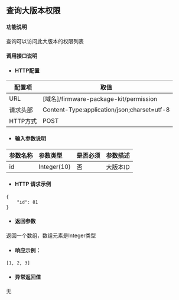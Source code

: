 ## 查询大版本权限

#### 功能说明

查询可以访问此大版本的权限列表

#### 调用接口说明

* #### HTTP配置

| 配置项 | 取值 |
| --- | --- |
| URL | \[域名\]/firmware-package-kit/permission|
| 请求头部 | Content-Type:application/json;charset=utf-8 |
| HTTP方式 | POST|

* #### 输入参数说明

| 参数名称 | 参数类型 | 是否必须 | 参数描述 |
| :--- | :--- | :--- | :--- |
| id| Integer\(10\) | 否 |大版本ID |


* #### HTTP 请求示例


```
{
    "id": 81
}
```



* #### 返回参数
返回一个数组，数组元素是Integer类型



* #### 响应示例：



```
[1, 2, 3]
```



* #### 异常返回值

无




